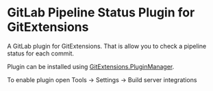 # GitLab Pipeline Status Plugin for GitExtensions

A GitLab plugin for GitExtensions. That is allow you to check a pipeline status for each commit.

Plugin can be installed using [GitExtensions.PluginManager](https://github.com/gitextensions/gitextensions.pluginmanager).

To enable plugin open Tools -> Settings -> Build server integrations